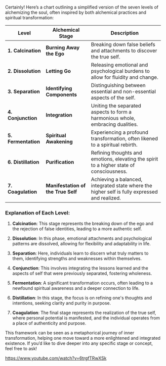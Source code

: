 Certainly! Here’s a chart outlining a simplified version of the seven levels of alchemizing the soul, often inspired by both alchemical practices and spiritual transformation:

| **Level**                | **Alchemical Stage**      | **Description**                                           |
|--------------------------|--------------------------|-----------------------------------------------------------|
| **1. Calcination**       | **Burning Away the Ego** | Breaking down false beliefs and attachments to discover the true self. |
| **2. Dissolution**       | **Letting Go**           | Releasing emotional and psychological burdens to allow for fluidity and change. |
| **3. Separation**        | **Identifying Components**| Distinguishing between essential and non-essential aspects of the self. |
| **4. Conjunction**       | **Integration**          | Uniting the separated aspects to form a harmonious whole, embracing dualities. |
| **5. Fermentation**      | **Spiritual Awakening**  | Experiencing a profound transformation, often likened to a spiritual rebirth. |
| **6. Distillation**      | **Purification**         | Refining thoughts and emotions, elevating the spirit to a higher state of consciousness. |
| **7. Coagulation**       | **Manifestation of the True Self** | Achieving a balanced, integrated state where the higher self is fully expressed and realized. |

### Explanation of Each Level:

1. **Calcination**: This stage represents the breaking down of the ego and the rejection of false identities, leading to a more authentic self.

2. **Dissolution**: In this phase, emotional attachments and psychological patterns are dissolved, allowing for flexibility and adaptability in life.

3. **Separation**: Here, individuals learn to discern what truly matters to them, identifying strengths and weaknesses within themselves.

4. **Conjunction**: This involves integrating the lessons learned and the aspects of self that were previously separated, fostering wholeness.

5. **Fermentation**: A significant transformation occurs, often leading to a newfound spiritual awareness and a deeper connection to life.

6. **Distillation**: In this stage, the focus is on refining one's thoughts and intentions, seeking clarity and purity in purpose.

7. **Coagulation**: The final stage represents the realization of the true self, where personal potential is manifested, and the individual operates from a place of authenticity and purpose.

This framework can be seen as a metaphorical journey of inner transformation, helping one move toward a more enlightened and integrated existence. If you’d like to dive deeper into any specific stage or concept, feel free to ask!


https://www.youtube.com/watch?v=6trgfTRwXSk

